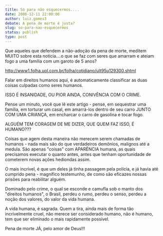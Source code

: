 ```yaml
---
title: Só para não esquecermos....
date: 2006-12-11 22:00:00
author: luiz.gomes3
debate: A pena de morte é justa?
slug: so-para-nao-esquecermos
status: publish 
type: post
---
```


Que aqueles que defendem a não-adoção da pena de morte, meditem MUITO sobre esta notícia....o que se faz com seres que amarram e ateiam fogo a uma família com um garoto de 5 anos?  

http://www1.folha.uol.com.br/folha/cotidiano/ult95u129300.shtml  

Falar em direitos humanos aqui, é automaticamente classificar as duas coisas culpadas como seres humanos.  

ISSO É INSANIDADE, OU PIOR AINDA, CONIVÊNCIA COM O CRIME.  

Pense um minuto, você que lê este artigo - pense, em sequestrar uma família, em torturar um casal, em amarrá-los dentro de seu carro JUNTO COM UMA CRIANÇA, em encharcar o carro de gasolina e tocar fogo.   

ALGUÉM TEM CORAGEM DE ME DIZER, QUE QUEM FAZ ISSO, É HUMANO???  

Coisas que agem desta maneira não merecem serem chamadas de humanos - nada mais são do que verdadeiros demônios, malignos até a medula. São apenas "coisas" com APARÊNCIA humana, as quais precisamos executar o quanto antes, antes que tenham oportunidade de cometerem novas ações hediondas assim.  

O mais incrível, é que um deles já tinha passagem pela polícia, e já havia até cumprido pena - magnífico testemunho, de como são eficazes nossas prisões para reabilitar alguém.  

Dominado pelo crime, o qual se esconde e camufla sob o manto dos "direitos humanos", o Brasil, perdeu o rumo, perdeu o senso, perdeu a noção dos valores, do valor da vida humana.  

A vida humana, é sagrada. Quem a tira, ainda mais de forma tão incrívelmente cruel, não merece ser considerado humano, não é humano, tem que ser eliminado o mais rapidamente possível.  

Pena de morte JÁ, pelo amor de Deus!!!
